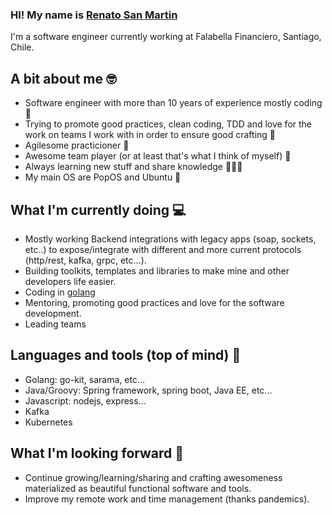 ### HI! My name is [Renato San Martin](https://www.linkedin.com/in/renato-san-martin-37306017/)
I'm a software engineer currently working at Falabella Financiero, Santiago, Chile.

## A bit about me 🤓
- Software engineer with more than 10 years of experience mostly coding 👴
- Trying to promote good practices, clean coding, TDD and love for the work on teams I work with in order to ensure good crafting 🍺 
- Agilesome practicioner 🐌
- Awesome team player (or at least that's what I think of myself) 🍻
- Always learning new stuff and share knowledge 🧙🏼‍♂️
- My main OS are PopOS and Ubuntu 🐧

## What I'm currently doing 💻
- Mostly working Backend integrations with legacy apps (soap, sockets, etc..) to expose/integrate with different and more current protocols (http/rest, kafka, grpc, etc...).
- Building toolkits, templates and libraries to make mine and other developers life easier. 
- Coding in [golang](https://golang.org/)
- Mentoring, promoting good practices and love for the software development.
- Leading teams

## Languages and tools (top of mind) 🔨
- Golang: go-kit, sarama, etc... 
- Java/Groovy: Spring framework, spring boot, Java EE, etc... 
- Javascript: nodejs, express...
- Kafka 
- Kubernetes 


## What I'm looking forward 🔭
- Continue growing/learning/sharing  and crafting awesomeness materialized as beautiful functional software and tools.
- Improve my remote work and time management (thanks pandemics).


<!--
**donreno/donreno** is a ✨ _special_ ✨ repository because its `README.md` (this file) appears on your GitHub profile.

Here are some ideas to get you started:

- 🔭 I’m currently working on ...
- 🌱 I’m currently learning ...
- 👯 I’m looking to collaborate on ...
- 🤔 I’m looking for help with ...
- 💬 Ask me about ...
- 📫 How to reach me: ...
- 😄 Pronouns: ...
- ⚡ Fun fact: ...
-->

